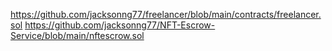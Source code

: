 https://github.com/jacksonng77/freelancer/blob/main/contracts/freelancer.sol
https://github.com/jacksonng77/NFT-Escrow-Service/blob/main/nftescrow.sol
